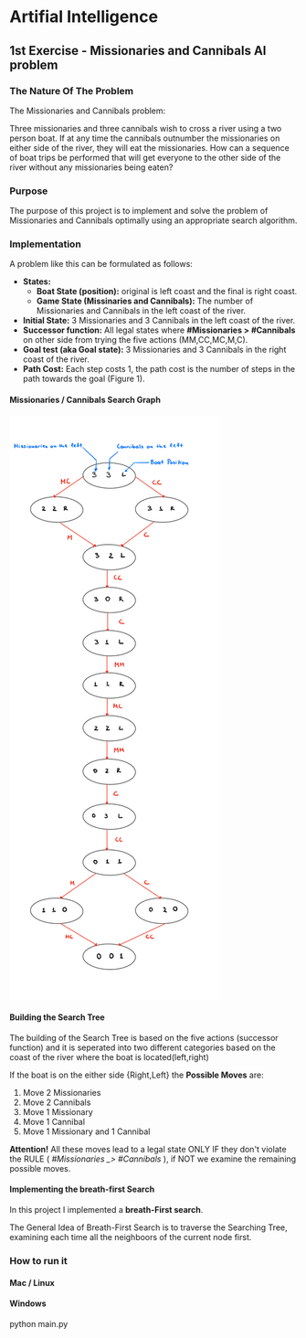 # Artifial Intelligence 

## 1st Exercise - Missionaries and Cannibals AI problem

### Τhe Nature Of The Problem
The Missionaries and Cannibals problem:

Three missionaries and three cannibals wish to cross a river using a two person boat. If at any time the cannibals outnumber the missionaries on either side of the river, they will eat the missionaries. How can a sequence of boat trips be performed that will get everyone to the other side of the river without any missionaries being eaten?

### Purpose 
The purpose of this project is to implement and solve the problem of Missionaries and Cannibals optimally using an appropriate search algorithm. 

### Implementation
A problem like this can be formulated as follows: 
* **States:**
	* **Boat State (position):** original is left coast and the final is right coast.
	* **Game State (Missinaries and Cannibals):** The number of Missionaries and Cannibals in the left coast of the river.
* **Initial State:** 3 Missionaries and 3 Cannibals in the left coast of the river.
* **Successor function:** All legal states where **#Missionaries > #Cannibals** on other side from trying the five actions (MM,CC,MC,M,C).
* **Goal test (aka Goal state):** 3 Missionaries and 3 Cannibals in the right coast of the river.
* **Path Cost:** Each step costs 1, the path cost is the number of steps in the path towards the goal (Figure 1).

#### Missionaries / Cannibals Search Graph 
![alt text](MissionariesAndCannibals/Photos/Note11.png "Photo")


#### Building the Search Tree
The building of the Search Tree is based on the five actions (successor function) and it is seperated into two different categories based on the coast of the river where the boat is located(left,right)

If the boat is on the either side {Right,Left} the **Possible Moves** are:
1. Move 2 Missionaries
2. Move 2 Cannibals
3. Move 1 Missionary
4. Move 1 Cannibal
5. Move 1 Missionary and 1 Cannibal

**Attention!** All these moves lead to a legal state ONLY IF they don't violate the RULE ( *#Missionaries _> #Cannibals* ), if NOT we examine the remaining possible moves.

#### Implementing the breath-first Search
In this project I implemented a **breath-First search**.

The General Idea of Breath-First Search is to traverse the Searching Tree, examining each time all the neighboors of the current node first.


### How to run it
#### Mac / Linux

#### Windows

python main.py


